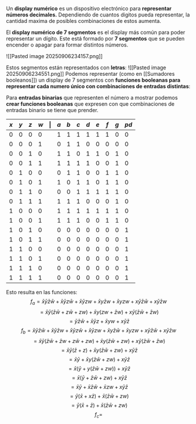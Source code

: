 Un **display numérico** es un dispositivo electrónico para **representar números decimales.** Dependiendo de cuantos digitos pueda representar, la cantidad maxima de posibles combinaciones de estos aumenta.

El **display numérico de 7 segmentos** es el display más común para poder representar un dígito. Este está formado por **7 segmentos** que se pueden encender o apagar para formar distintos números. 

![[Pasted image 20250906234157.png]]

Estos segmentos están representados con **letras**:
![[Pasted image 20250906234551.png]]
 Podemos representar (como en [[Sumadores booleanos]]) un display de 7 segmentos con **funciones booleanas para representar cada numero único con combinaciones de entradas distintas**: 

Para **entradas binarias** que representen el número a mostrar podemos **crear funciones booleanas** que expresen con que combinaciones de entradas binario se tiene que prender. 

| $x$ | $y$ | $z$ | $w$ | $\|$ | $a$ | $b$ | $c$ | $d$ | $e$ | $f$ | $g$ | $pd$ |
| --- | --- | --- | --- | ---- | --- | :-- | --- | --- | --- | --- | --- | ---- |
| 0   | 0   | 0   | 0   |      | 1   | 1   | 1   | 1   | 1   | 1   | 0   | 0    |
| 0   | 0   | 0   | 1   |      | 0   | 1   | 1   | 0   | 0   | 0   | 0   | 0    |
| 0   | 0   | 1   | 0   |      | 1   | 1   | 0   | 1   | 1   | 0   | 1   | 0    |
| 0   | 0   | 1   | 1   |      | 1   | 1   | 1   | 1   | 0   | 0   | 1   | 0    |
| 0   | 1   | 0   | 0   |      | 0   | 1   | 1   | 0   | 0   | 1   | 1   | 0    |
| 0   | 1   | 0   | 1   |      | 1   | 0   | 1   | 1   | 0   | 1   | 1   | 0    |
| 0   | 1   | 1   | 0   |      | 0   | 0   | 1   | 1   | 1   | 1   | 1   | 0    |
| 0   | 1   | 1   | 1   |      | 1   | 1   | 1   | 0   | 0   | 0   | 1   | 0    |
| 1   | 0   | 0   | 0   |      | 1   | 1   | 1   | 1   | 1   | 1   | 1   | 0    |
| 1   | 0   | 0   | 1   |      | 1   | 1   | 1   | 0   | 0   | 1   | 1   | 0    |
| 1   | 0   | 1   | 0   |      | 0   | 0   | 0   | 0   | 0   | 0   | 0   | 1    |
| 1   | 0   | 1   | 1   |      | 0   | 0   | 0   | 0   | 0   | 0   | 0   | 1    |
| 1   | 1   | 0   | 0   |      | 0   | 0   | 0   | 0   | 0   | 0   | 0   | 1    |
| 1   | 1   | 0   | 1   |      | 0   | 0   | 0   | 0   | 0   | 0   | 0   | 1    |
| 1   | 1   | 1   | 0   |      | 0   | 0   | 0   | 0   | 0   | 0   | 0   | 1    |
| 1   | 1   | 1   | 1   |      | 0   | 0   | 0   | 0   | 0   | 0   | 0   | 1    |
Esto resulta en las funciones:
$$f_a=\bar{x}\bar{y}\bar{z}\bar{w}+\bar{x}\bar{y}z\bar{w}+\bar{x}\bar{y}zw+\bar{x}y\bar{z}w+\bar{x}yzw+x\bar{y}\bar{z}\bar{w}+x\bar{y}\bar{z}w$$
$$=\bar{x}\bar{y}(\bar{z}\bar{w}+z\bar{w}+zw)+\bar{x}y(zw+\bar{z}w)+x\bar{y}(\bar{z}\bar{w}+\bar{z}w)$$
$$=\bar{y}\bar{z}\bar{w}+\bar{x}\bar{y}z+\bar{x}yw+x\bar{y}\bar{z}$$
$$f_b=\bar{x}\bar{y}\bar{z}\bar{w}+\bar{x}\bar{y}\bar{z}w+\bar{x}\bar{y}z\bar{w}+\bar{x}\bar{y}zw+\bar{x}y\bar{z}\bar{w}+\bar{x}yzw+x\bar{y}\bar{z}\bar{w}+x\bar{y}\bar{z}w$$
$$=\bar{x}\bar{y}(\bar{z}\bar{w}+\bar{z}w+z\bar{w}+zw)+\bar{x}y(\bar{z}\bar{w}+zw)+x\bar{y}(\bar{z}\bar{w}+\bar{z}w)$$
$$=\bar{x}\bar{y}(\bar{z}+z)+\bar{x}y(\bar{z}\bar{w}+zw)+x\bar{y}\bar{z}$$
$$=\bar{x}\bar{y}+\bar{x}y(\bar{z}\bar{w}+zw)+x\bar{y}\bar{z}$$
$$=\bar{x}(\bar{y}+y(\bar{z}\bar{w}+zw))+x\bar{y}\bar{z}$$
$$=\bar{x}(\bar{y}+\bar{z}\bar{w}+zw)+x\bar{y}\bar{z}$$
$$=\bar{x}\bar{y}+\bar{x}\bar{z}\bar{w}+\bar{x}zw+x\bar{y}\bar{z}$$
$$=\bar{y}(\bar{x}+x\bar{z})+\bar{x}(\bar{z}\bar{w}+zw)$$
$$=\bar{y}(\bar{x}+\bar{z})+\bar{x}(\bar{z}\bar{w}+zw)$$
$$f_c=$$